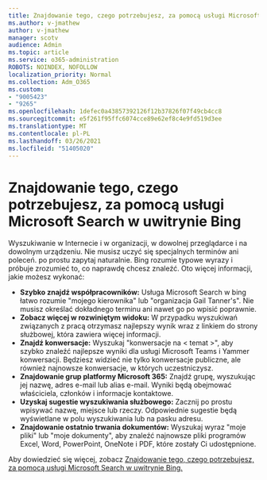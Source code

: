 ```yaml
---
title: Znajdowanie tego, czego potrzebujesz, za pomocą usługi Microsoft Search w uwitrynie Bing
ms.author: v-jmathew
author: v-jmathew
manager: scotv
audience: Admin
ms.topic: article
ms.service: o365-administration
ROBOTS: NOINDEX, NOFOLLOW
localization_priority: Normal
ms.collection: Adm_O365
ms.custom:
- "9005423"
- "9265"
ms.openlocfilehash: 1defec0a43857392126f12b37826f07f49cb4cc8
ms.sourcegitcommit: e5f261f95ffc6074cce89e62ef8c4e9fd519d3ee
ms.translationtype: MT
ms.contentlocale: pl-PL
ms.lasthandoff: 03/26/2021
ms.locfileid: "51405020"
---
```

# <a name="find-what-you-need-with-microsoft-search-in-bing"></a>Znajdowanie tego, czego potrzebujesz, za pomocą usługi Microsoft Search w uwitrynie Bing

Wyszukiwanie w Internecie i w organizacji, w dowolnej przeglądarce i na dowolnym urządzeniu. Nie musisz uczyć się specjalnych terminów ani poleceń. po prostu zapytaj naturalnie. Bing rozumie typowe wyrazy i próbuje zrozumieć to, co naprawdę chcesz znaleźć. Oto więcej informacji, jakie możesz wykonać:

- **Szybko znajdź współpracowników:** Usługa Microsoft Search w bing łatwo rozumie "mojego kierownika" lub "organizacja Gail Tanner's". Nie musisz określać dokładnego terminu ani nawet go po wpisić poprawnie.
- **Zobacz więcej w rozwiniętym widoku:** W przypadku wyszukiwań związanych z pracą otrzymasz najlepszy wynik wraz z linkiem do strony służbowej, która zawiera więcej informacji.
- **Znajdź konwersacje:** Wyszukaj "konwersacje na < temat >", aby szybko znaleźć najlepsze wyniki dla usługi Microsoft Teams i Yammer konwersacji. Będziesz widzieć nie tylko konwersacje publiczne, ale również najnowsze konwersacje, w których uczestniczysz.
- **Znajdowanie grup platformy Microsoft 365:** Znajdź grupę, wyszukując jej nazwę, adres e-mail lub alias e-mail. Wyniki będą obejmować właściciela, członków i informacje kontaktowe.
- **Uzyskaj sugestie wyszukiwania służbowego:** Zacznij po prostu wpisywać nazwę, miejsce lub rzeczy. Odpowiednie sugestie będą wyświetlane w polu wyszukiwania lub na pasku adresu.
- **Znajdowanie ostatnio trwania dokumentów:** Wyszukaj wyraz "moje pliki" lub "moje dokumenty", aby znaleźć najnowsze pliki programów Excel, Word, PowerPoint, OneNote i PDF, które zostały Ci udostępnione.

Aby dowiedzieć się więcej, zobacz [Znajdowanie tego, czego potrzebujesz, za pomocą usługi Microsoft Search w uwitrynie Bing.](https://go.microsoft.com/fwlink/?linkid=2149027)

